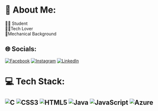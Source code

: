# 💫 About Me:
👨‍🎓 Student<br>👨‍💻Tech Lover<br>🦾Mechanical Background


## 🌐 Socials:
[![Facebook](https://img.shields.io/badge/Facebook-%231877F2.svg?logo=Facebook&logoColor=white)](https://facebook.com/ganeshkandhan17) [![Instagram](https://img.shields.io/badge/Instagram-%23E4405F.svg?logo=Instagram&logoColor=white)](https://instagram.com/ganeshkandhan17) [![LinkedIn](https://img.shields.io/badge/LinkedIn-%230077B5.svg?logo=linkedin&logoColor=white)](https://linkedin.com/in/ganeshkandhan17) 

# 💻 Tech Stack:
![C](https://img.shields.io/badge/c-%2300599C.svg?style=for-the-badge&logo=c&logoColor=white) ![CSS3](https://img.shields.io/badge/css3-%231572B6.svg?style=for-the-badge&logo=css3&logoColor=white) ![HTML5](https://img.shields.io/badge/html5-%23E34F26.svg?style=for-the-badge&logo=html5&logoColor=white) ![Java](https://img.shields.io/badge/java-%23ED8B00.svg?style=for-the-badge&logo=java&logoColor=white) ![JavaScript](https://img.shields.io/badge/javascript-%23323330.svg?style=for-the-badge&logo=javascript&logoColor=%23F7DF1E) ![Azure](https://img.shields.io/badge/azure-%230072C6.svg?style=for-the-badge&logo=azure-devops&logoColor=white)
---

<!-- Proudly created with GPRM ( https://gprm.itsvg.in ) -->
